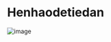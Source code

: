 # Henhaodetiedan
![image](https://github.com/Henhaodetiedan/Henhaodetiedan.github.io/blob/main/images/%E5%BE%AE%E4%BF%A1%E5%9B%BE%E7%89%87_20210526224244.jpg)
